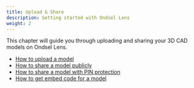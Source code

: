 ```yaml
---
title: Upload & Share
description: Getting started with Ondsel Lens
weight: 2
---
```


This chapter will guide you through uploading and sharing your 3D CAD models
on Ondsel Lens.

- [How to upload a model](/docs/upload-share/upload/)
- [How to share a model publicly](/docs/upload-share/public-share-links/)
- [How to share a model with PIN protection](/docs/upload-share/pin-protected-share-links/)
- [How to get embed code for a model](/docs/upload-share/embed-code/)
